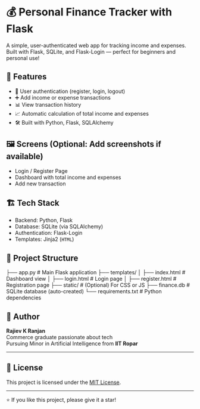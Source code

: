 # 💰 Personal Finance Tracker with Flask

A simple, user-authenticated web app for tracking income and expenses. Built with Flask, SQLite, and Flask-Login — perfect for beginners and personal use!

## 🚀 Features

- 🔐 User authentication (register, login, logout)
- ➕ Add income or expense transactions
- 📊 View transaction history
- 📈 Automatic calculation of total income and expenses
- 🛠️ Built with Python, Flask, SQLAlchemy

## 🖼️ Screens (Optional: Add screenshots if available)

- Login / Register Page
- Dashboard with total income and expenses
- Add new transaction

## 🏗️ Tech Stack

- Backend: Python, Flask
- Database: SQLite (via SQLAlchemy)
- Authentication: Flask-Login
- Templates: Jinja2 (`HTML`)

## 📂 Project Structure

├── app.py # Main Flask application
├── templates/
│ ├── index.html # Dashboard view
│ ├── login.html # Login page
│ ├── register.html # Registration page
├── static/ # (Optional) For CSS or JS
├── finance.db # SQLite database (auto-created)
└── requirements.txt # Python dependencies
## 👤 Author

**Rajiev K Ranjan**  
Commerce graduate passionate about tech  
Pursuing Minor in Artificial Intelligence from **IIT Ropar**

---

## 📄 License

This project is licensed under the [MIT License](LICENSE).

---

⭐ If you like this project, please give it a star!